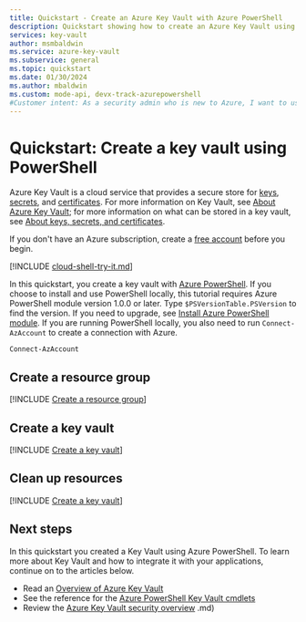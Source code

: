```yaml
---
title: Quickstart - Create an Azure Key Vault with Azure PowerShell
description: Quickstart showing how to create an Azure Key Vault using Azure PowerShell
services: key-vault
author: msmbaldwin
ms.service: azure-key-vault
ms.subservice: general
ms.topic: quickstart
ms.date: 01/30/2024
ms.author: mbaldwin
ms.custom: mode-api, devx-track-azurepowershell
#Customer intent: As a security admin who is new to Azure, I want to use Key Vault to securely store keys and passwords in Azure
---
```

# Quickstart: Create a key vault using PowerShell

Azure Key Vault is a cloud service that provides a secure store for [keys](../keys/index.yml), [secrets](../secrets/index.yml), and [certificates](../certificates/index.yml). For more information on Key Vault, see [About Azure Key Vault](overview.md); for more information on what can be stored in a key vault, see [About keys, secrets, and certificates](about-keys-secrets-certificates.md).

If you don't have an Azure subscription, create a [free account](https://azure.microsoft.com/free/?WT.mc_id=A261C142F) before you begin.

[!INCLUDE [cloud-shell-try-it.md](~/reusable-content/ce-skilling/azure/includes/cloud-shell-try-it.md)]

In this quickstart, you create a key vault with [Azure PowerShell](/powershell/azure/). If you choose to install and use PowerShell locally, this tutorial requires Azure PowerShell module version 1.0.0 or later. Type `$PSVersionTable.PSVersion` to find the version. If you need to upgrade, see [Install Azure PowerShell module](/powershell/azure/install-azure-powershell). If you are running PowerShell locally, you also need to run `Connect-AzAccount` to create a connection with Azure.

```azurepowershell-interactive
Connect-AzAccount
```

## Create a resource group

[!INCLUDE [Create a resource group](../../../includes/powershell-rg-create.md)]

## Create a key vault

[!INCLUDE [Create a key vault](../includes/key-vault-creation-powershell.md)]

## Clean up resources

[!INCLUDE [Create a key vault](../../../includes/powershell-rg-delete.md)]

## Next steps

In this quickstart you created a Key Vault using Azure PowerShell. To learn more about Key Vault and how to integrate it with your applications, continue on to the articles below.

- Read an [Overview of Azure Key Vault](overview.md)
- See the reference for the [Azure PowerShell Key Vault cmdlets](/powershell/module/az.keyvault/)
- Review the [Azure Key Vault security overview](security-features.md)
.md)
